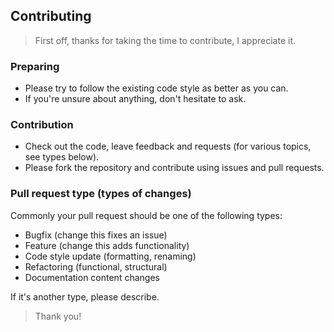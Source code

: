 ## Contributing

> First off, thanks for taking the time to contribute, I appreciate it.

### Preparing

- Please try to follow the existing code style as better as you can.
- If you're unsure about anything, don't hesitate to ask.

### Contribution

- Check out the code, leave feedback and requests (for various topics, see types below).
- Please fork the repository and contribute using issues and pull requests.

### Pull request type (types of changes)

Commonly your pull request should be one of the following types:

- Bugfix (change this fixes an issue)
- Feature (change this adds functionality)
- Code style update (formatting, renaming)
- Refactoring (functional, structural)
- Documentation content changes

If it's another type, please describe.

> Thank you!
